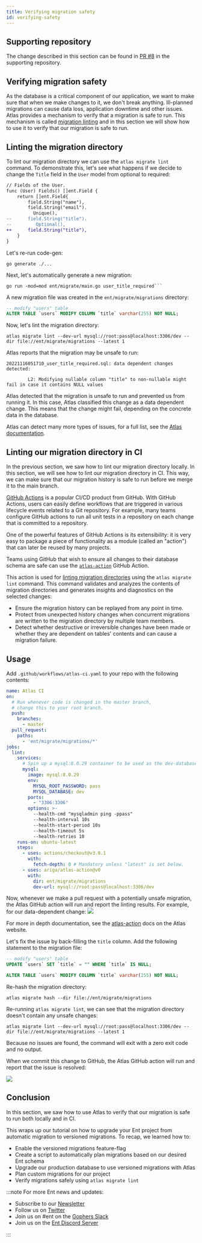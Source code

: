 ```yaml
---
title: Verifying migration safety
id: verifying-safety
---
```

## Supporting repository

The change described in this section can be found in
[PR #8](https://github.com/rotemtam/ent-versioned-migrations-demo/pull/8/files)
in the supporting repository.

## Verifying migration safety

As the database is a critical component of our application, we want to make sure that when we 
make changes to it, we don't break anything. Ill-planned migrations can cause data loss, application
downtime and other issues.  Atlas provides a mechanism to verify that a migration is safe to run.
This mechanism is called [migration linting](https://atlasgo.io/versioned/lint) and in this section
we will show how to use it to verify that our migration is safe to run.

## Linting the migration directory

To lint our migration directory we can use the `atlas migrate lint` command.
To demonstrate this, let's see what happens if we decide to change the `Title` field in the `User`
model from optional to required:

```diff
// Fields of the User.
func (User) Fields() []ent.Field {
	return []ent.Field{
		field.String("name"),
		field.String("email").
		  Unique(),
--		field.String("title").
--         Optional(),
++		field.String("title"),
	}
}

```

Let's re-run code-gen:

```shell
go generate ./...
```

Next, let's automatically generate a new migration:

```shell
go run -mod=mod ent/migrate/main.go user_title_required```
```

A new migration file was created in the `ent/migrate/migrations` directory:

```sql title="ent/migrate/migrations/20221116051710_user_title_required.sql"
-- modify "users" table
ALTER TABLE `users` MODIFY COLUMN `title` varchar(255) NOT NULL;
```

Now, let's lint the migration directory:

```shell
atlas migrate lint --dev-url mysql://root:pass@localhost:3306/dev --dir file://ent/migrate/migrations --latest 1
```

Atlas reports that the migration may be unsafe to run:

```text
20221116051710_user_title_required.sql: data dependent changes detected:

        L2: Modifying nullable column "title" to non-nullable might fail in case it contains NULL values
```

Atlas detected that the migration is unsafe to run and prevented us from running it.
In this case, Atlas classified this change as a data dependent change. This means that the change
might fail, depending on the concrete data in the database.

Atlas can detect many more types of issues, for a full list, see the [Atlas documentation](https://atlasgo.io/lint/analyzers).

## Linting our migration directory in CI

In the previous section, we saw how to lint our migration directory locally. In this section,
we will see how to lint our migration directory in CI. This way, we can make sure that our migration
history is safe to run before we merge it to the main branch.

[GitHub Actions](https://github.com/features/actions) is a popular CI/CD
product from GitHub. With GitHub Actions, users can easily define workflows
that are triggered in various lifecycle events related to a Git repository.
For example, many teams configure GitHub actions to run all unit tests in
a repository on each change that is committed to a repository.

One of the powerful features of GitHub Actions is its extensibility: it is
very easy to package a piece of functionality as a module (called an "action")
that can later be reused by many projects.

Teams using GitHub that wish to ensure all changes to their database schema are safe
can use the [`atlas-action`](https://github.com/ariga/atlas-action) GitHub Action.

This action is used for [linting migration directories](/versioned/lint)
using the `atlas migrate lint` command. This command  validates and analyzes the contents
of migration directories and generates insights and diagnostics on the selected changes:

* Ensure the migration history can be replayed from any point in time.
* Protect from unexpected history changes when concurrent migrations are written to the migration directory by
  multiple team members.
* Detect whether destructive or irreversible changes have been made or whether they are dependent on tables'
  contents and can cause a migration failure.

## Usage

Add `.github/workflows/atlas-ci.yaml` to your repo with the following contents:

```yaml
name: Atlas CI
on:
  # Run whenever code is changed in the master branch,
  # change this to your root branch.
  push:
    branches:
      - master
  pull_request:
    paths:
      - 'ent/migrate/migrations/*'
jobs:
  lint:
    services:
      # Spin up a mysql:8.0.29 container to be used as the dev-database for analysis.
      mysql:
        image: mysql:8.0.29
        env:
          MYSQL_ROOT_PASSWORD: pass
          MYSQL_DATABASE: dev
        ports:
          - "3306:3306"
        options: >-
          --health-cmd "mysqladmin ping -ppass"
          --health-interval 10s
          --health-start-period 10s
          --health-timeout 5s
          --health-retries 10
    runs-on: ubuntu-latest
    steps:
      - uses: actions/checkout@v3.0.1
        with:
          fetch-depth: 0 # Mandatory unless "latest" is set below.
      - uses: ariga/atlas-action@v0
        with:
          dir: ent/migrate/migrations
          dev-url: mysql://root:pass@localhost:3306/dev
```
Now, whenever we make a pull request with a potentially unsafe migration, the Atlas
GitHub action will run and report the linting results. For example, for our data-dependent change:
![](https://atlasgo.io/uploads/images/atlas-ci-report-dd.png)

For more in depth documentation, see the [atlas-action](https://atlasgo.io/integrations/github-actions)
docs on the Atlas website.

Let's fix the issue by back-filling the `title` column. Add the following
statement to the migration file:

```sql title="ent/migrate/migrations/20221116051710_user_title_required.sql"
-- modify "users" table
UPDATE `users` SET `title` = "" WHERE `title` IS NULL;

ALTER TABLE `users` MODIFY COLUMN `title` varchar(255) NOT NULL;
```

Re-hash the migration directory:

```shell
atlas migrate hash --dir file://ent/migrate/migrations
```

Re-running `atlas migrate lint`, we can see that the migration directory doesn't
contain any unsafe changes:

```text
atlas migrate lint --dev-url mysql://root:pass@localhost:3306/dev --dir file://ent/migrate/migrations --latest 1
```

Because no issues are found, the command will exit with a zero exit code and no output. 

When we commit this change to GitHub, the Atlas GitHub action will run and report that
the issue is resolved:

![](https://atlasgo.io/uploads/images/atlas-ci-report-noissue.png)

## Conclusion

In this section, we saw how to use Atlas to verify that our migration is safe to run both
locally and in CI.

This wraps up our tutorial on how to upgrade your Ent project from
automatic migration to versioned migrations. To recap, we learned how to:

* Enable the versioned migrations feature-flag
* Create a script to automatically plan migrations based on our desired Ent schema
* Upgrade our production database to use versioned migrations with Atlas
* Plan custom migrations for our project
* Verify migrations safely using `atlas migrate lint`

:::note For more Ent news and updates:

- Subscribe to our [Newsletter](https://www.getrevue.co/profile/ent)
- Follow us on [Twitter](https://twitter.com/entgo_io)
- Join us on #ent on the [Gophers Slack](https://entgo.io/docs/slack)
- Join us on the [Ent Discord Server](https://discord.gg/qZmPgTE6RX)

:::

